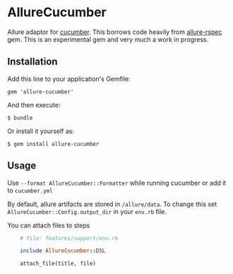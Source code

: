 # AllureCucumber

Allure adaptor for [cucumber](http://cukes.info/). This borrows code heavily from [allure-rspec](https://github.com/allure-framework/allure-rspec) gem.
This is an experimental gem and very much a work in progress.

## Installation

Add this line to your application's Gemfile:

    gem 'allure-cucumber'

And then execute:

    $ bundle

Or install it yourself as:

    $ gem install allure-cucumber

## Usage

Use `--format AllureCucumber::Formatter` while running cucumber or add it to `cucumber.yml`

By default, allure artifacts are stored in `/allure/data`. To change this set `AllureCucumber::Config.output_dir` in your `env.rb` file.

You can attach files to steps 

```ruby
	# file: features/support/env.rb

	include AllureCucumber::DSL

	attach_file(title, file)
```

